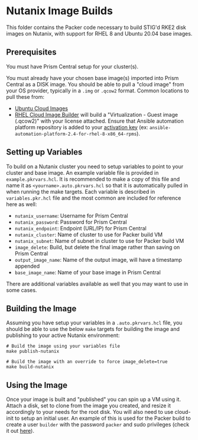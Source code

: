 # Nutanix Image Builds

This folder contains the Packer code necessary to build STIG'd RKE2 disk images on Nutanix, with support for RHEL 8 and Ubuntu 20.04 base images.

## Prerequisites

You must have Prism Central setup for your cluster(s).

You must already have your chosen base image(s) imported into Prism Central as a DISK image. You should be able to pull a "cloud image" from your OS provider, typically in a `.img` or `.qcow2` format. Common locations to pull these from:
- [Ubuntu Cloud Images](https://cloud-images.ubuntu.com/focal/)
- [RHEL Cloud Image Builder](https://console.redhat.com/insights/image-builder) will build a "Virtualization - Guest image (.qcow2)" with your license attached. Ensure that Ansible automation platform repository is added to your [activation key](https://console.redhat.com/insights/connector/activation-keys) (ex: `ansible-automation-platform-2.4-for-rhel-8-x86_64-rpms`).

## Setting up Variables

To build on a Nutanix cluster you need to setup variables to point to your cluster and base image. An example variable file is provided in `example.pkrvars.hcl`. It is recommended to make a copy of this file and name it as `<yourname>.auto.pkrvars.hcl` so that it is automatically pulled in when running the make targets. Each variable is described in `variables.pkr.hcl` file and the most common are included for reference here as well:
- `nutanix_username`: Username for Prism Central
- `nutanix_password`: Password for Prism Central
- `nutanix_endpoint`: Endpoint (URL/IP) for Prism Central
- `nutanix_cluster`: Name of cluster to use for Packer build VM
- `nutanix_subnet`: Name of subnet in cluster to use for Packer build VM
- `image_delete`: Build, but delete the final image rather than saving on Prism Central
- `output_image_name`: Name of the output image, will have a timestamp appended
- `base_image_name`: Name of your base image in Prism Central

There are additional variables available as well that you may want to use in some cases.

## Building the Image

Assuming you have setup your variables in a `.auto.pkrvars.hcl` file, you should be able to use the below `make` targets for building the image and publishing to your active Nutanix environment:

```console
# Build the image using your variables file
make publish-nutanix

# Build the image with an override to force image_delete=true
make build-nutanix
```

## Using the Image

Once your image is built and "published" you can spin up a VM using it. Attach a disk, set to clone from the image you created, and resize it accordingly to your needs for the root disk. You will also need to use cloud-init to setup an initial user. An example of this is used for the Packer build to create a user `builder` with the password `packer` and sudo privileges (check it out [here](./cloud-config.yaml)).
